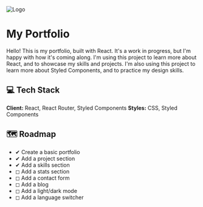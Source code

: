 ![Logo](https://dev-to-uploads.s3.amazonaws.com/uploads/articles/th5xamgrr6se0x5ro4g6.png)

# My Portfolio

Hello! This is my portfolio, built with React. It's a work in progress, but I'm happy with how it's coming along. I'm using this project to learn more about React, and to showcase my skills and projects. I'm also using this project to learn more about Styled Components, and to practice my design skills.

## 💻 Tech Stack

**Client:** React, React Router, Styled Components
**Styles:** CSS, Styled Components

## 🗺 Roadmap

- ✔ Create a basic portfolio
- ✔ Add a project section
- ✔ Add a skills section
- ◻ Add a stats section
- ◻ Add a contact form
- ◻ Add a blog
- ◻ Add a light/dark mode
- ◻ Add a language switcher

